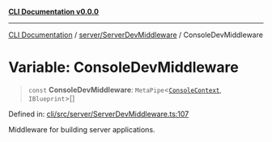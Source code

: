 [**CLI Documentation v0.0.0**](../../../README.md)

***

[CLI Documentation](../../../modules.md) / [server/ServerDevMiddleware](../README.md) / ConsoleDevMiddleware

# Variable: ConsoleDevMiddleware

> `const` **ConsoleDevMiddleware**: `MetaPipe`\<[`ConsoleContext`](../../../declarations/interfaces/ConsoleContext.md), `IBlueprint`\>[]

Defined in: [cli/src/server/ServerDevMiddleware.ts:107](https://github.com/stonemjs/cli/blob/9e518a2b8256b5ebc9e0e69a80ac84eb1fb59bf9/src/server/ServerDevMiddleware.ts#L107)

Middleware for building server applications.
